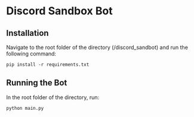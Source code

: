 # Discord Sandbox Bot

## Installation
Navigate to the root folder of the directory (/discord_sandbot) and run the following command:
```
pip install -r requirements.txt
```

## Running the Bot
In the root folder of the directory, run: 
```
python main.py
```